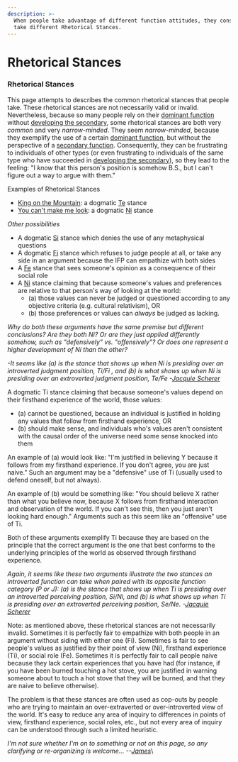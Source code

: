 ```yaml
---
description: >-
  When people take advantage of different function attitudes, they consequently
  take different Rhetorical Stances.
---
```


# Rhetorical Stances

### Rhetorical Stances

This page attempts to describes the common rhetorical stances that people take. These rhetorical stances are not necessarily valid or invalid. Nevertheless, because so many people rely on their [dominant function](../../fundamentals/function-attitude/cognitive-stack/dominant-function.md) without [developing the secondary](../../fundamentals/function-attitude/cognitive-stack/secondary-function/developing-the-secondary.md), some rhetorical stances are both very _common_ and very _narrow-minded_. They seem _narrow-minded_, because they exemplify the use of a certain [dominant function](../../fundamentals/function-attitude/cognitive-stack/dominant-function.md), but without the perspective of a [secondary function](../../fundamentals/function-attitude/cognitive-stack/secondary-function/). Consequently, they can be frustrating to individuals of other types (or even frustrating to individuals of the same type who have succeeded in [developing the secondary](../../fundamentals/function-attitude/cognitive-stack/secondary-function/developing-the-secondary.md)), so they lead to the feeling: "I _know_ that this person's position is somehow B.S., but I can't figure out a way to argue with them."

Examples of Rhetorical Stances

* [King on the Mountain](../king-on-the-mountain.md): a dogmatic [Te](../../fundamentals/function-attitude/judgement/thinking/extraverted-thinking.md) stance
* [You can't make me look](../you-cant-make-me-look.md): a dogmatic [Ni](../../fundamentals/function-attitude/perception/intuition/introverted-intuition.md) stance

_Other possibilities_

* A dogmatic [Si](../../fundamentals/function-attitude/perception/sensation/introverted-sensation.md) stance which denies the use of any metaphysical questions&#x20;
* A dogmatic [Fi](../../fundamentals/function-attitude/judgement/feeling/introverted-feeling.md) stance which refuses to judge people at all, or take any side in an argument because the IFP can empathize with both sides&#x20;
* A [Fe](../../fundamentals/function-attitude/judgement/feeling/extraverted-feeling.md) stance that sees someone's opinion as a consequence of their social role
* &#x20;A [Ni](../../fundamentals/function-attitude/perception/intuition/introverted-intuition.md) stance claiming that because someone's values and preferences are relative to that person's way of looking at the world:
  * (a) those values can never be judged or questioned according to any objective criteria (e.g. cultural relativism), OR
  * (b) those preferences or values can _always_ be judged as lacking.

_Why do both these arguments have the same premise but different conclusions? Are they both Ni? Or are they just applied differently somehow, such as "defensively" vs. "offensively"? Or does one represent a higher development of Ni than the other?_

_-It seems like (a) is the stance that shows up when Ni is presiding over an introverted judgment position, Ti/Fi , and (b) is what shows up when Ni is presiding over an extroverted judgment position, Te/Fe -_[_Jacquie Scherer_](https://web.archive.org/web/20071014043617/http://greenlightwiki.com/lenore-exegesis/Jacquie_Scherer)

A dogmatic Ti stance claiming that because someone's values depend on their firsthand experience of the world, those values:

* (a) cannot be questioned, because an individual is justified in holding any values that follow from firsthand experience, OR
* (b) should make sense, and individuals who's values aren't consistent with the causal order of the universe need some sense knocked into them

An example of (a) would look like: "I'm justified in believing Y because it follows from my firsthand experience. If you don't agree, you are just naive." Such an argument may be a "defensive" use of Ti (usually used to defend oneself, but not always).

An example of (b) would be something like: "You should believe X rather than what you believe now, because X follows from firsthand interaction and observation of the world. If you can't see this, then you just aren't looking hard enough." Arguments such as this seem like an "offensive" use of Ti.

Both of these arguments exemplify Ti because they are based on the principle that the correct argument is the one that best conforms to the underlying principles of the world as observed through firsthand experience.

_Again, it seems like these two arguments illustrate the two stances an introverted function can take when paired with its opposite function category (P or J): (a) is the stance that shows up when Ti is presiding over an introverted perceiving position, Si/Ni, and (b) is what shows up when Ti is presiding over an extroverted perceiving position, Se/Ne. -_[_Jacquie Scherer_](https://web.archive.org/web/20071014043617/http://greenlightwiki.com/lenore-exegesis/Jacquie_Scherer)

Note: as mentioned above, these rhetorical stances are not necessarily invalid. Sometimes it is perfectly fair to empathize with both people in an argument without siding with either one (Fi). Sometimes is fair to see people's values as justified by their point of view (Ni), firsthand experience (Ti), or social role (Fe). Sometimes it is perfectly fair to call people naive because they lack certain experiences that you have had (for instance, if you have been burned touching a hot stove, you are justified in warning someone about to touch a hot stove that they will be burned, and that they are naive to believe otherwise).

The problem is that these stances are often used as cop-outs by people who are trying to maintain an over-extraverted or over-introverted view of the world. It's easy to reduce any area of inquiry to differences in points of view, firsthand experience, social roles, etc., but not every area of inquiry can be understood through such a limited heuristic.

_I'm not sure whether I'm on to something or not on this page, so any clarifying or re-organizing is welcome... --_[_James_](https://web.archive.org/web/20071014043617/http://greenlightwiki.com/lenore-exegesis/James)\
